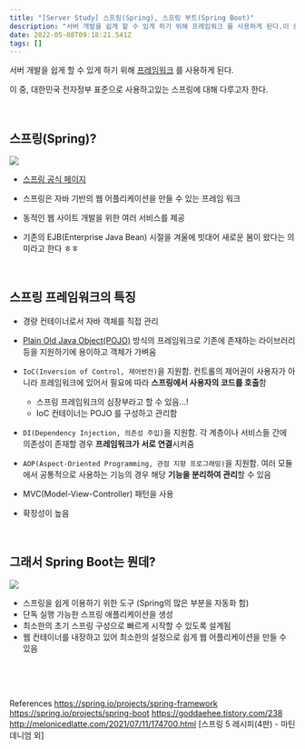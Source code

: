 ```yaml
---
title: "[Server Study] 스프링(Spring), 스프링 부트(Spring Boot)"
description: "서버 개발을 쉽게 할 수 있게 하기 위해 프레임워크 를 사용하게 된다.이 중, 대한민국 전자정부 표준으로 사용하고있는 스프링에 대해 다루고자 한다.스프링 공식 페이지스프링은 자바 기반의 웹 어플리케이션을 만들 수 있는 프레임 워크동적인 웹 사이트 개발을 위한 여러 서비"
date: 2022-05-08T09:18:21.541Z
tags: []
---
```


서버 개발을 쉽게 할 수 있게 하기 위해 [프레임워크](https://velog.io/@selenium/Server-Study-서버Server-와-프레임워크Framework) 를 사용하게 된다.

이 중, 대한민국 전자정부 표준으로 사용하고있는 스프링에 대해 다루고자 한다.

<br/>  

## 스프링(Spring)?
![](/images/29acd324-3569-4106-8618-c9ff66ceae7d-image.png)

- [스프링 공식 페이지](https://spring.io/)

- 스프링은 자바 기반의 웹 어플리케이션을 만들 수 있는 프레임 워크
- 동적인 웹 사이트 개발을 위한 여러 서비스를 제공
- 기존의 EJB(Enterprise Java Bean) 시절을 겨울에 빗대어 새로운 봄이 왔다는 의미라고 한다 ㅎㅎ

<br/>  

## 스프링 프레임워크의 특징
- 경량 컨테이너로서 자바 객체를 직접 관리

- [Plain Old Java Object(POJO)](https://ko.wikipedia.org/wiki/Plain_Old_Java_Object) 방식의 프레임워크로 기존에 존재하는 라이브러리 등을 지원하기에 용이하고 객체가 가벼움
- `IoC(Inversion of Control, 제어반전)`을 지원함. 컨트롤의 제어권이 사용자가 아니라 프레임워크에 있어서 필요에 따라 **스프링에서 사용자의 코드를 호출**함
    - 스프링 프레임워크의 심장부라고 할 수 있음...!
    - IoC 컨테이너는 POJO 를 구성하고 관리함
- `DI(Dependency Injection, 의존성 주입)`을 지원함. 각 계층이나 서비스들 간에 의존성이 존재할 경우 **프레임워크가 서로 연결**시켜줌
- `AOP(Aspect-Oriented Programming, 관점 지향 프로그래밍)`을 지원함. 여러 모듈에서 공통적으로 사용하는 기능의 경우 해당 **기능을 분리하여 관리**할 수 있음
- MVC(Model-View-Controller) 패턴을 사용
- 확장성이 높음


<br/>  

## 그래서 Spring Boot는 뭔데?
![](/images/b7583e57-fa6f-4803-8053-4a672eceeafc-image.png)

- 스프링을 쉽게 이용하기 위한 도구 (Spring의 많은 부분을 자동화 함)
- 단독 실행 가능한 스프링 애플리케이션을 생성
- 최소한의 초기 스프링 구성으로 빠르게 시작할 수 있도록 설계됨
- 웹 컨테이너를 내장하고 있어 최소한의 설정으로 쉽게 웹 어플리케이션을 만들 수 있음

<br/>  



<br/>  

<br/>  

References
https://spring.io/projects/spring-framework
https://spring.io/projects/spring-boot
https://goddaehee.tistory.com/238
http://melonicedlatte.com/2021/07/11/174700.html
[스프링 5 레시피(4판) - 마틴 데니엄 외]

